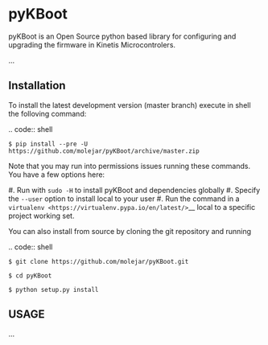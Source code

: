pyKBoot
=======

pyKBoot is an Open Source python based library for configuring and upgrading the firmware in Kinetis Microcontrolers.

...


Installation
------------

To install the latest development version (master branch) execute in shell the folloving command:

.. code:: shell

    $ pip install --pre -U https://github.com/molejar/pyKBoot/archive/master.zip

Note that you may run into permissions issues running these commands.
You have a few options here:

#. Run with ``sudo -H`` to install pyKBoot and dependencies globally
#. Specify the ``--user`` option to install local to your user
#. Run the command in a `virtualenv <https://virtualenv.pypa.io/en/latest/>`__ 
   local to a specific project working set.

You can also install from source by cloning the git repository and running

.. code:: shell

    $ git clone https://github.com/molejar/pyKBoot.git
    
    $ cd pyKBoot

    $ python setup.py install

USAGE
-----

...

